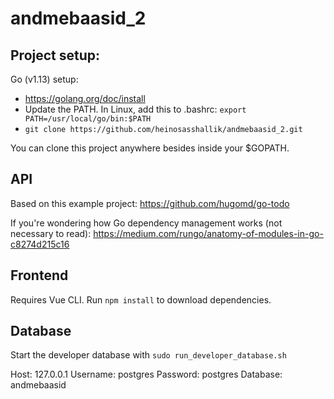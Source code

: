 # andmebaasid_2

## Project setup:

Go (v1.13) setup:
* https://golang.org/doc/install
* Update the PATH. In Linux, add this to .bashrc: `export PATH=/usr/local/go/bin:$PATH`
* `git clone https://github.com/heinosasshallik/andmebaasid_2.git`

You can clone this project anywhere besides inside your $GOPATH.

## API

Based on this example project:
https://github.com/hugomd/go-todo

If you're wondering how Go dependency management works (not necessary to read):
https://medium.com/rungo/anatomy-of-modules-in-go-c8274d215c16

## Frontend

Requires Vue CLI.
Run `npm install` to download dependencies.

## Database

Start the developer database with `sudo run_developer_database.sh`

Host: 127.0.0.1
Username: postgres
Password: postgres
Database: andmebaasid
